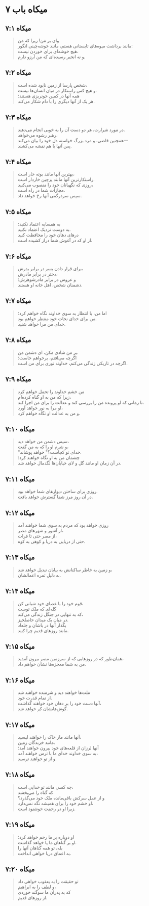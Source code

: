 # میکاه باب ۷

## میکاه ۷:۱

> وای بر من! زیرا که من  
> مانند برداشت میوه‌های تابستانی هستم، مانند خوشه‌چینی انگور:  
> هیچ خوشه‌ای برای خوردن نیست،  
> و نه انجیر رسیده‌ای که من آرزو دارم.

## میکاه ۷:۲

> شخص پارسا از زمین نابود شده است،  
> و هیچ کس راستکار در میان انسان‌ها نیست.  
> همه آنها در کمین خونریزی هستند؛  
> هر یک از آنها دیگری را با دام شکار می‌کند.

## میکاه ۷:۳

> در مورد شرارت، هر دو دست آن را به خوبی انجام می‌دهند.  
> رهبر رشوه می‌خواهد،  
> همچنین قاضی، و مرد بزرگ خواسته دل خود را بیان می‌کند—  
> پس آنها با هم نقشه می‌کشند.

## میکاه ۷:۴

> بهترین آنها مانند بوته خار است،  
> راستکارترین آنها مانند پرچین خاردار است.  
> روزی که نگهبانان خود را منصوب می‌کنید،  
> مجازات شما در راه است.  
> سپس سردرگمی آنها رخ خواهد داد.

## میکاه ۷:۵

> به همسایه اعتماد نکنید؛  
> به دوست نزدیک اعتماد نکنید.  
> درهای دهان خود را محافظت کنید  
> از او که در آغوش شما دراز کشیده است.

## میکاه ۷:۶

> برای قرار دادن پسر در برابر پدرش،  
> دختر در برابر مادرش،  
> و عروس در برابر مادرشوهرش؛  
> دشمنان شخص، اهل خانه او هستند.

## میکاه ۷:۷

> اما من، با انتظار به سوی خداوند نگاه خواهم کرد؛  
> من برای خدای نجات خود منتظر خواهم بود.  
> خدای من مرا خواهد شنید.

## میکاه ۷:۸

> بر من شادی مکن، ای دشمن من.  
> اگرچه می‌افتم، برخواهم خاست؛  
> اگرچه در تاریکی زندگی می‌کنم، خداوند نوری برای من است.

## میکاه ۷:۹

> من خشم خداوند را تحمل خواهم کرد  
> زیرا که من به او گناه کرده‌ام،  
> تا زمانی که او پرونده من را بررسی کند و عدالت را برای من اجرا کند.  
> او مرا به نور خواهد آورد،  
> و من به عدالت او نگاه خواهم کرد.

## میکاه ۷:۱۰

> سپس دشمن من خواهد دید،  
> و شرم او را که به من گفت،  
> "خدای تو کجاست؟" خواهد پوشاند.  
> چشمان من به او نگاه خواهند کرد؛  
> در آن زمان او مانند گل و لای خیابان‌ها لگدمال خواهد شد.

## میکاه ۷:۱۱

> روزی برای ساختن دیوارهای شما خواهد بود.  
> در آن روز مرز شما گسترش خواهد یافت.

## میکاه ۷:۱۲

> روزی خواهد بود که مردم به سوی شما خواهند آمد  
> از آشور و شهرهای مصر،  
> از مصر حتی تا فرات،  
> حتی از دریایی به دریا و کوهی به کوه.

## میکاه ۷:۱۳

> و زمین به خاطر ساکنانش به بیابان تبدیل خواهد شد،  
> به دلیل ثمره اعمالشان.

## میکاه ۷:۱۴

> قوم خود را با عصای خود شبانی کن،  
> گله‌ای که ملک توست  
> که به تنهایی در جنگل زندگی می‌کند،  
> در میان یک میدان حاصلخیز.  
> بگذار آنها در باشان و جلعاد  
> مانند روزهای قدیم چرا کنند.

## میکاه ۷:۱۵

> همان‌طور که در روزهایی که از سرزمین مصر بیرون آمدید،  
> من به شما معجزه‌ها نشان خواهم داد.

## میکاه ۷:۱۶

> ملت‌ها خواهند دید و شرمنده خواهند شد  
> از تمام قدرت خود.  
> آنها دست خود را بر دهان خود خواهند گذاشت،  
> گوش‌هایشان کر خواهد شد.

## میکاه ۷:۱۷

> آنها مانند مار خاک را خواهند لیسید،  
> مانند خزندگان زمین.  
> آنها لرزان از قلعه‌های خود بیرون خواهند آمد؛  
> به سوی خداوند خدای ما با ترس خواهند آمد،  
> و از تو خواهند ترسید.

## میکاه ۷:۱۸

> چه کسی مانند تو خدایی است،  
> که گناه را می‌بخشد  
> و از عمل سرکش باقی‌مانده ملک خود می‌گذرد؟  
> او خشم خود را برای همیشه نگه نمی‌دارد،  
> زیرا او در رحمت خوشنود است.

## میکاه ۷:۱۹

> او دوباره بر ما رحم خواهد کرد؛  
> او بر گناهان ما پا خواهد گذاشت.  
> بله، تو همه گناهان آنها را  
> به اعماق دریا خواهی انداخت.

## میکاه ۷:۲۰

> تو حقیقت را به یعقوب خواهی داد  
> و لطف را به ابراهیم،  
> که به پدران ما سوگند خوردی  
> از روزهای قدیم.

